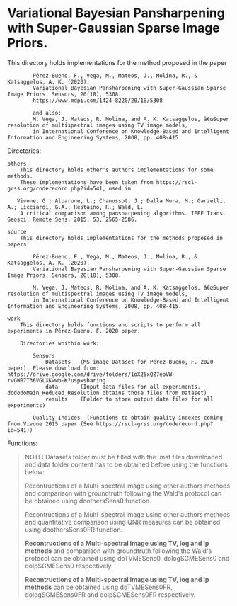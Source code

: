 # Variational Bayesian Pansharpening with Super-Gaussian Sparse Image Priors.
This directory holds implementations for the method proposed in the paper

            Pérez-Bueno, F., Vega, M., Mateos, J., Molina, R., & Katsaggelos, A. K. (2020). 
            Variational Bayesian Pansharpening with Super-Gaussian Sparse Image Priors. Sensors, 20(18), 5308. 
            https://www.mdpi.com/1424-8220/20/18/5308
            
            and also:
            M. Vega, J. Mateos, R. Molina, and A. K. Katsaggelos, â€œSuper resolution of multispectral images using TV image models, 
            in International Conference on Knowledge-Based and Intelligent Information and Engineering Systems, 2008, pp. 408-415.

Directories:

    others
        This directory holds other's authors implementations for some methods.
        These implementations have been taken from https://rscl-grss.org/coderecord.php?id=541, used in

       Vivone, G.; Alparone, L.; Chanussot, J.; Dalla Mura, M.; Garzelli, A.; Licciardi, G.A.; Restaino, R.; Wald, L. 
        A critical comparison among pansharpening algorithms. IEEE Trans. Geosci. Remote Sens. 2015, 53, 2565-2586.

    source
        This directory holds implementations for the methods proposed in papers

            Pérez-Bueno, F., Vega, M., Mateos, J., Molina, R., & Katsaggelos, A. K. (2020). 
            Variational Bayesian Pansharpening with Super-Gaussian Sparse Image Priors. Sensors, 20(18), 5308. 

            M. Vega, J. Mateos, R. Molina, and A. K. Katsaggelos, â€œSuper resolution of multispectral images using TV image models, 
            in International Conference on Knowledge-Based and Intelligent Information and Engineering Systems, 2008, pp. 408-415.
   
    work
        This directory holds functions and scripts to perform all experiments in Pérez-Bueno, F. 2020 paper.

        Directories whithin work:

            Sensors
                Datasets   (MS image Dataset for Pérez-Bueno, F. 2020 paper). Please download from:  https://drive.google.com/drive/folders/1oX25xQZ7eoVW-rvGWR7T36VGLXKwwb-K?usp=sharing
                data       (Input data files for all experiments. dododoMain_Reduced_Resolution obtains those files from Dataset)
                results    (Folder to store output data files for all experiments)
                
            Quality_Indices  (Functions to obtain quality indexes coming from Vivone 2015 paper (See https://rscl-grss.org/coderecord.php?id=541))

Functions:

>NOTE: Datasets folder must be filled with the .mat files downloaded and data folder content has to be obtained before using the functions below:
>
>Recontructions of a Multi-spectral image using other authors methods and comparison with groundtruth following the Wald's protocol 
>can be obtained using doothersSens0 function.
>
>Recontructions of a Multi-spectral image using other authors methods and quantitative comparison using QNR measures 
>can be obtained using doothersSens0FR function.
>
>**Recontructions of a Multi-spectral image using TV, log and lp methods** and comparison with groundtruth following the Wald's protocol 
>can be obtained using doTVMESens0, dologSGMESens0 and dolpSGMESens0 respectively.
>
>**Recontructions of a Multi-spectral image using TV, log and lp methods** 
>can be obtained using doTVMESens0FR, dologSGMESens0FR and dolpSGMESens0FR respectively.
